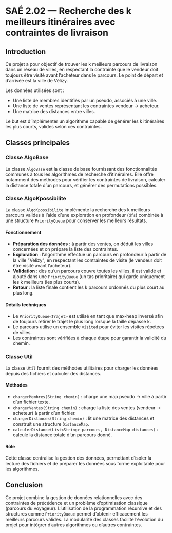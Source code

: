SAÉ 2.02 — Recherche des k meilleurs itinéraires avec contraintes de livraison
==========================================================================

## Introduction

Ce projet a pour objectif de trouver les k meilleurs parcours de livraison dans un réseau de villes, en respectant la contrainte que le vendeur doit toujours être visité avant l’acheteur dans le parcours. Le point de départ et d’arrivée est la ville de Vélizy.

Les données utilisées sont :
- Une liste de membres identifiés par un pseudo, associés à une ville.
- Une liste de ventes représentant les contraintes vendeur → acheteur.
- Une matrice des distances entre villes.

Le but est d’implémenter un algorithme capable de générer les k itinéraires les plus courts, valides selon ces contraintes.



## Classes principales

### Classe AlgoBase

La classe `AlgoBase` est la classe de base fournissant des fonctionnalités communes à tous les algorithmes de recherche d’itinéraires. Elle offre notamment des méthodes pour vérifier les contraintes de livraison, calculer la distance totale d’un parcours, et générer des permutations possibles. 



### Classe AlgoKpossibilite

La classe `AlgoKpossibilite` implémente la recherche des k meilleurs parcours valides à l’aide d’une exploration en profondeur (`dfs`) combinée à une structure `PriorityQueue` pour conserver les meilleurs résultats.

#### Fonctionnement

- **Préparation des données** : à partir des ventes, on déduit les villes concernées et on prépare la liste des contraintes.
- **Exploration** : l’algorithme effectue un parcours en profondeur à partir de la ville "Velizy", en respectant les contraintes de visite (le vendeur doit être visité avant l’acheteur).
- **Validation** : dès qu’un parcours couvre toutes les villes, il est validé et ajouté dans une `PriorityQueue` (un tas prioritaire) qui garde uniquement les k meilleurs (les plus courts).
- **Retour** : la liste finale contient les k parcours ordonnés du plus court au plus long.

#### Détails techniques

- Le `PriorityQueue<Trajet>` est utilisé en tant que max-heap inversé afin de toujours retirer le trajet le plus long lorsque la taille dépasse k.
- Le parcours utilise un ensemble `visited` pour éviter les visites répétées de villes.
- Les contraintes sont vérifiées à chaque étape pour garantir la validité du chemin.



### Classe Util

La classe `Util` fournit des méthodes utilitaires pour charger les données depuis des fichiers et calculer des distances.

#### Méthodes

- `chargerMembres(String chemin)` : charge une map pseudo → ville à partir d’un fichier texte.
- `chargerVentes(String chemin)` : charge la liste des ventes (vendeur → acheteur) à partir d’un fichier.
- `chargerDistances(String chemin)` : lit une matrice des distances et construit une structure `DistanceMap`.
- `calculerDistance(List<String> parcours, DistanceMap distances)` : calcule la distance totale d’un parcours donné.

#### Rôle

Cette classe centralise la gestion des données, permettant d’isoler la lecture des fichiers et de préparer les données sous forme exploitable pour les algorithmes.


## Conclusion

Ce projet combine la gestion de données relationnelles avec des contraintes de précédence et un problème d’optimisation classique (parcours du voyageur). L’utilisation de la programmation récursive et des structures comme `PriorityQueue` permet d’obtenir efficacement les meilleurs parcours valides. La modularité des classes facilite l’évolution du projet pour intégrer d’autres algorithmes ou d’autres contraintes.

